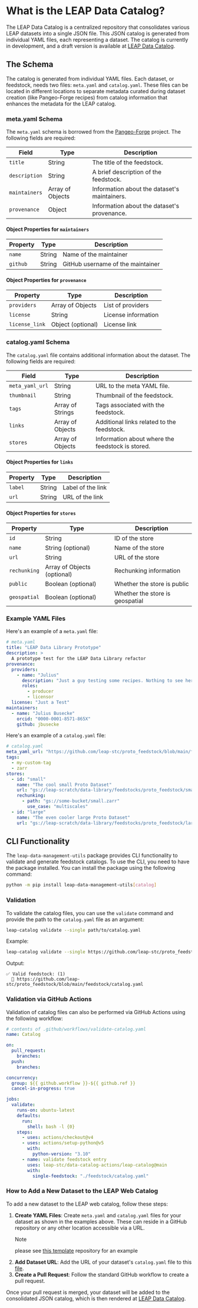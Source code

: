 # What is the LEAP Data Catalog?

The LEAP Data Catalog is a centralized repository that consolidates various LEAP datasets into a single JSON file. This JSON catalog is generated from individual YAML files, each representing a dataset. The catalog is currently in development, and a draft version is available at [LEAP Data Catalog](https://leap-data-catalog.vercel.app/).

## The Schema

The catalog is generated from individual YAML files. Each dataset, or feedstock, needs two files: `meta.yaml` and `catalog.yaml`. These files can be located in different locations to separate metadata curated during dataset creation (like Pangeo-Forge recipes) from catalog information that enhances the metadata for the LEAP catalog.

### meta.yaml Schema

The `meta.yaml` schema is borrowed from the [Pangeo-Forge](https://pangeo-forge.org/) project. The following fields are required:

| Field         | Type             | Description                                  |
| ------------- | ---------------- | -------------------------------------------- |
| `title`       | String           | The title of the feedstock.                  |
| `description` | String           | A brief description of the feedstock.        |
| `maintainers` | Array of Objects | Information about the dataset's maintainers. |
| `provenance`  | Object           | Information about the dataset's provenance.  |

#### Object Properties for `maintainers`

| Property | Type   | Description                       |
| -------- | ------ | --------------------------------- |
| `name`   | String | Name of the maintainer            |
| `github` | String | GitHub username of the maintainer |

#### Object Properties for `provenance`

| Property       | Type              | Description         |
| -------------- | ----------------- | ------------------- |
| `providers`    | Array of Objects  | List of providers   |
| `license`      | String            | License information |
| `license_link` | Object (optional) | License link        |

### catalog.yaml Schema

The `catalog.yaml` file contains additional information about the dataset. The following fields are required:

| Field           | Type             | Description                                      |
| --------------- | ---------------- | ------------------------------------------------ |
| `meta_yaml_url` | String           | URL to the meta YAML file.                       |
| `thumbnail`     | String           | Thumbnail of the feedstock.                      |
| `tags`          | Array of Strings | Tags associated with the feedstock.              |
| `links`         | Array of Objects | Additional links related to the feedstock.       |
| `stores`        | Array of Objects | Information about where the feedstock is stored. |

#### Object Properties for `links`

| Property | Type   | Description       |
| -------- | ------ | ----------------- |
| `label`  | String | Label of the link |
| `url`    | String | URL of the link   |

#### Object Properties for `stores`

| Property     | Type                        | Description                     |
| ------------ | --------------------------- | ------------------------------- |
| `id`         | String                      | ID of the store                 |
| `name`       | String (optional)           | Name of the store               |
| `url`        | String                      | URL of the store                |
| `rechunking` | Array of Objects (optional) | Rechunking information          |
| `public`     | Boolean (optional)          | Whether the store is public     |
| `geospatial` | Boolean (optional)          | Whether the store is geospatial |

### Example YAML Files

Here's an example of a `meta.yaml` file:

```yaml
# meta.yaml
title: "LEAP Data Library Prototype"
description: >
  A prototype test for the LEAP Data Library refactor
provenance:
  providers:
    - name: "Julius"
      description: "Just a guy testing some recipes. Nothing to see here."
      roles:
        - producer
        - licensor
  license: "Just a Test"
maintainers:
  - name: "Julius Busecke"
    orcid: "0000-0001-8571-865X"
    github: jbusecke
```

Here's an example of a `catalog.yaml` file:

```yaml
# catalog.yaml
meta_yaml_url: "https://github.com/leap-stc/proto_feedstock/blob/main/feedstock/meta.yaml"
tags:
  - my-custom-tag
  - zarr
stores:
  - id: "small"
    name: "The cool small Proto Dataset"
    url: "gs://leap-scratch/data-library/feedstocks/proto_feedstock/small.zarr"
    rechunking:
      - path: "gs://some-bucket/small.zarr"
        use_case: "multiscales"
  - id: "large"
    name: "The even cooler large Proto Dataset"
    url: "gs://leap-scratch/data-library/feedstocks/proto_feedstock/large.zarr"
```

## CLI Functionality

The `leap-data-management-utils` package provides CLI functionality to validate and generate feedstock catalogs. To use the CLI, you need to have the package installed. You can install the package using the following command:

```bash
python -m pip install leap-data-management-utils[catalog]
```

### Validation

To validate the catalog files, you can use the `validate` command and provide the path to the `catalog.yaml` file as an argument:

```bash
leap-catalog validate --single path/to/catalog.yaml
```

Example:

```bash
leap-catalog validate --single https://github.com/leap-stc/proto_feedstock/blob/main/feedstock/catalog.yaml
```

Output:

```plaintext
✅ Valid feedstock: (1)
  📂 https://github.com/leap-stc/proto_feedstock/blob/main/feedstock/catalog.yaml
```

### Validation via GitHub Actions

Validation of catalog files can also be performed via GitHub Actions using the following workflow:

```yaml
# contents of .github/workflows/validate-catalog.yaml
name: Catalog

on:
  pull_request:
    branches:
  push:
    branches:

concurrency:
  group: ${{ github.workflow }}-${{ github.ref }}
  cancel-in-progress: true

jobs:
  validate:
    runs-on: ubuntu-latest
    defaults:
      run:
        shell: bash -l {0}
    steps:
      - uses: actions/checkout@v4
      - uses: actions/setup-python@v5
        with:
          python-version: "3.10"
      - name: validate feedstock entry
        uses: leap-stc/data-catalog-actions/leap-catalog@main
        with:
          single-feedstock: "./feedstock/catalog.yaml"
```

### How to Add a New Dataset to the LEAP Web Catalog

To add a new dataset to the LEAP web catalog, follow these steps:

1. **Create YAML Files**: Create `meta.yaml` and `catalog.yaml` files for your dataset as shown in the examples above. These can reside in a GitHub repository or any other location accessible via a URL.
   > [!NOTE]
   > please see [this template](https://github.com/leap-stc/LEAP_template_feedstock) repository for an example
2. **Add Dataset URL**: Add the URL of your dataset's `catalog.yaml` file to this [file](https://github.com/leap-stc/data-management/blob/main/catalog/input.yaml).
3. **Create a Pull Request**: Follow the standard GitHub workflow to create a pull request.

Once your pull request is merged, your dataset will be added to the consolidated JSON catalog, which is then rendered at [LEAP Data Catalog](https://catalog.leap.carbonplan.org/).

